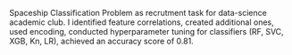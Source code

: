 Spaceship Classification Problem as recrutment task for data-science academic club.
I identified feature correlations, created additional ones, used encoding, conducted hyperparameter
tuning for classifiers (RF, SVC, XGB, Kn, LR), achieved an accuracy score of 0.81.

